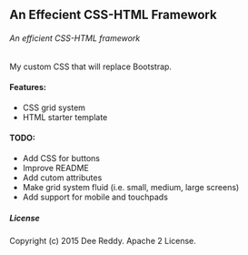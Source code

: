 ## An Effecient CSS-HTML Framework
###### An efficient CSS-HTML framework

My custom CSS that will replace Bootstrap.

#### Features:

- CSS grid system
- HTML starter template

#### TODO:

- Add CSS for buttons
- Improve README
- Add cutom attributes
- Make grid system fluid (i.e. small, medium, large screens)
- Add support for mobile and touchpads

##### License
Copyright (c) 2015 Dee Reddy. Apache 2 License.
